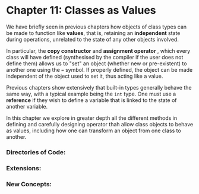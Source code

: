 # Chapter 11: Classes as Values

We have briefly seen in previous chapters how objects of class types can be made to function like **values**, that is, retaining an **independent** state during operations, unrelated to the state of any other objects involved.

In particular, the **copy constructor** and **assignment operator** , which every class will have defined (synthesised by the compiler if the user does not define them) allows us to "set" an object (whether new or pre-existent) to another one using the `=` symbol. If properly defined, the object can be made independent of the object used to set it, thus acting like a value.

Previous chapters show extensively that built-in types generally behave the same way, with a typical example being the `int` type. One must use a **reference** if they wish to define a variable that is linked to the state of another variable.

In this chapter we explore in greater depth all the different methods in defining and carefully designing operator thah allow class objects to behave as values, including how one can transform an object from one class to another.

### Directories of Code:

### Extensions:

### New Concepts:
